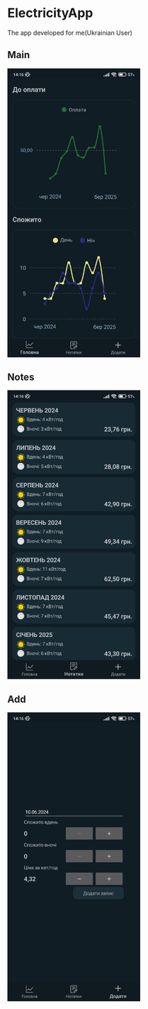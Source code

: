 # ElectricityApp
The app developed for me(Ukrainian User)

## Main
<img  src="/Images/main.jpg" width="300">

## Notes
<img  src="/Images/notes.jpg" width="300">

## Add
<img  src="/Images/add.jpg" width="300">
